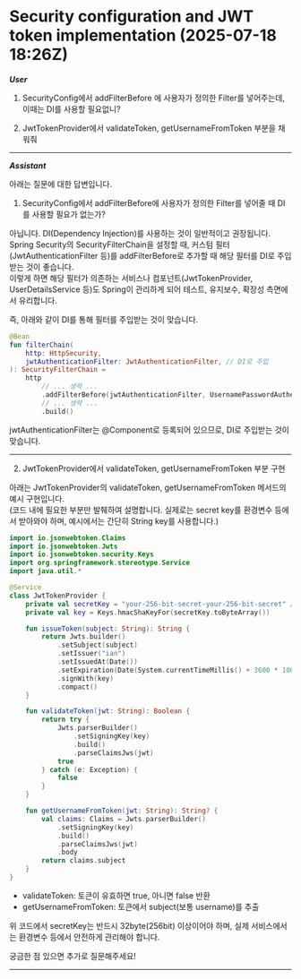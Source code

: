 <!-- Generated by SpecStory -->

# Security configuration and JWT token implementation (2025-07-18 18:26Z)

_**User**_

1. SecurityConfig에서 addFilterBefore 에 사용자가 정의한 Filter를 넣어주는데, 이때는 DI를 사용할 필요없니?

2. JwtTokenProvider에서 validateToken, getUsernameFromToken 부분을 채워줘

---

_**Assistant**_

아래는 질문에 대한 답변입니다.

1. SecurityConfig에서 addFilterBefore에 사용자가 정의한 Filter를 넣어줄 때 DI를 사용할 필요가 없는가?

아닙니다. DI(Dependency Injection)를 사용하는 것이 일반적이고 권장됩니다.  
Spring Security의 SecurityFilterChain을 설정할 때, 커스텀 필터(JwtAuthenticationFilter 등)를 addFilterBefore로 추가할 때 해당 필터를 DI로 주입받는 것이 좋습니다.  
이렇게 하면 해당 필터가 의존하는 서비스나 컴포넌트(JwtTokenProvider, UserDetailsService 등)도 Spring이 관리하게 되어 테스트, 유지보수, 확장성 측면에서 유리합니다.

즉, 아래와 같이 DI를 통해 필터를 주입받는 것이 맞습니다.

```kotlin
@Bean
fun filterChain(
    http: HttpSecurity,
    jwtAuthenticationFilter: JwtAuthenticationFilter, // DI로 주입
): SecurityFilterChain = 
    http
        // ... 생략 ...
        .addFilterBefore(jwtAuthenticationFilter, UsernamePasswordAuthenticationFilter::class.java)
        // ... 생략 ...
        .build()
```

jwtAuthenticationFilter는 @Component로 등록되어 있으므로, DI로 주입받는 것이 맞습니다.

---

2. JwtTokenProvider에서 validateToken, getUsernameFromToken 부분 구현

아래는 JwtTokenProvider의 validateToken, getUsernameFromToken 메서드의 예시 구현입니다.  
(코드 내에 필요한 부분만 발췌하여 설명합니다. 실제로는 secret key를 환경변수 등에서 받아와야 하며, 예시에서는 간단히 String key를 사용합니다.)

```kotlin
import io.jsonwebtoken.Claims
import io.jsonwebtoken.Jwts
import io.jsonwebtoken.security.Keys
import org.springframework.stereotype.Service
import java.util.*

@Service
class JwtTokenProvider {
    private val secretKey = "your-256-bit-secret-your-256-bit-secret" // 32byte 이상 필요
    private val key = Keys.hmacShaKeyFor(secretKey.toByteArray())

    fun issueToken(subject: String): String {
        return Jwts.builder()
            .setSubject(subject)
            .setIssuer("ian")
            .setIssuedAt(Date())
            .setExpiration(Date(System.currentTimeMillis() + 3600 * 1000))
            .signWith(key)
            .compact()
    }

    fun validateToken(jwt: String): Boolean {
        return try {
            Jwts.parserBuilder()
                .setSigningKey(key)
                .build()
                .parseClaimsJws(jwt)
            true
        } catch (e: Exception) {
            false
        }
    }

    fun getUsernameFromToken(jwt: String): String? {
        val claims: Claims = Jwts.parserBuilder()
            .setSigningKey(key)
            .build()
            .parseClaimsJws(jwt)
            .body
        return claims.subject
    }
}
```

- validateToken: 토큰이 유효하면 true, 아니면 false 반환
- getUsernameFromToken: 토큰에서 subject(보통 username)를 추출

위 코드에서 secretKey는 반드시 32byte(256bit) 이상이어야 하며, 실제 서비스에서는 환경변수 등에서 안전하게 관리해야 합니다.

궁금한 점 있으면 추가로 질문해주세요!

---

